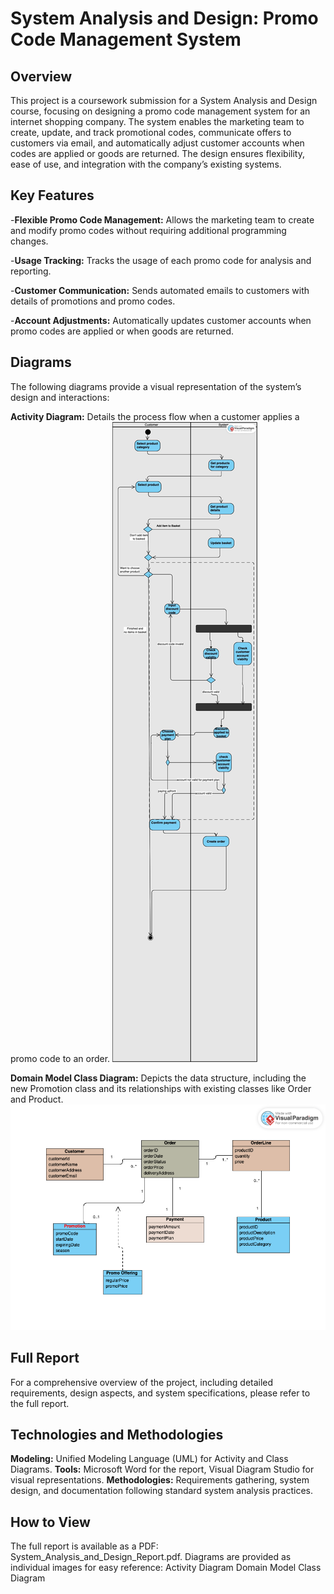 
# System Analysis and Design: Promo Code Management System
## Overview
This project is a coursework submission for a System Analysis and Design course, focusing on designing a promo code management system for an internet shopping company. The system enables the marketing team to create, update, and track promotional codes, communicate offers to customers via email, and automatically adjust customer accounts when codes are applied or goods are returned. The design ensures flexibility, ease of use, and integration with the company’s existing systems.
## Key Features

-**Flexible Promo Code Management:** Allows the marketing team to create and modify promo codes without requiring additional programming changes.

-**Usage Tracking:** Tracks the usage of each promo code for analysis and reporting.

-**Customer Communication:** Sends automated emails to customers with details of promotions and promo codes.

-**Account Adjustments:** Automatically updates customer accounts when promo codes are applied or when goods are returned.

## Diagrams
The following diagrams provide a visual representation of the system’s design and interactions:

**Activity Diagram:** Details the process flow when a customer applies a promo code to an order.
![Activity Diagram](activity_diagram.jpg)

**Domain Model Class Diagram:** Depicts the data structure, including the new Promotion class and its relationships with existing classes like Order and Product.
![Domain Model](domain_model_class.png)

## Full Report
For a comprehensive overview of the project, including detailed requirements, design aspects, and system specifications, please refer to the full report.
## Technologies and Methodologies

**Modeling:** Unified Modeling Language (UML) for Activity and Class Diagrams.
**Tools:** Microsoft Word for the report, Visual Diagram Studio for visual representations.
**Methodologies:** Requirements gathering, system design, and documentation following standard system analysis practices.

## How to View

The full report is available as a PDF: System_Analysis_and_Design_Report.pdf.
Diagrams are provided as individual images for easy reference:
Activity Diagram
Domain Model Class Diagram





